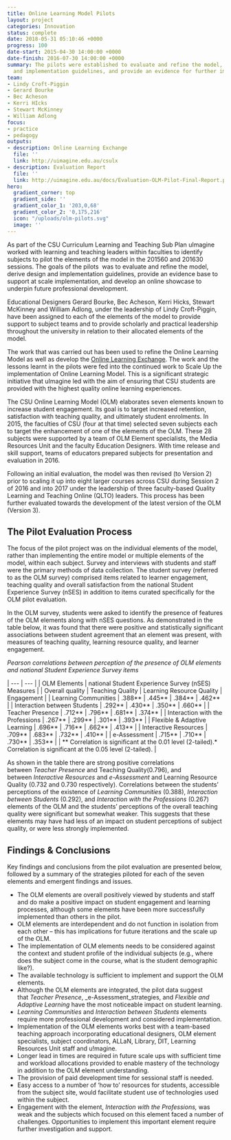 ```yaml
---
title: Online Learning Model Pilots
layout: project
categories: Innovation
status: complete
date: 2018-05-31 05:10:46 +0000
progress: 100
date-start: 2015-04-30 14:00:00 +0000
date-finish: 2016-07-30 14:00:00 +0000
summary: The pilots were established to evaluate and refine the model, derive design
  and implementation guidelines, and provide an evidence for further implementation.
team:
- Lindy Croft-Piggin
- Gerard Bourke
- Bec Acheson
- Kerri HIcks
- Stewart McKinney
- William Adlong
focus:
- practice
- pedagogy
outputs:
- description: Online Learning Exchange
  file: ''
  link: http://uimagine.edu.au/csulx
- description: Evaluation Report
  file: ''
  link: http://uimagine.edu.au/docs/Evaluation-OLM-Pilot-Final-Report.pdf
hero:
  gradient_corner: top
  gradient_side: ''
  gradient_color_1: '203,0,68'
  gradient_color_2: '0,175,216'
  icon: "/uploads/olm-pilots.svg"
  image: ''
---
```

As part of the CSU Curriculum Learning and Teaching Sub Plan uImagine worked with learning and teaching leaders within faculties to identify subjects to pilot the elements of the model in the 201560 and 201630 sessions. The goals of the pilots  was to evaluate and refine the model, derive design and implementation guidelines, provide an evidence base to support at scale implementation, and develop an online showcase to underpin future professional development.

Educational Designers Gerard Bourke, Bec Acheson, Kerri Hicks, Stewart McKinney and William Adlong, under the leadership of Lindy Croft-Piggin, have been assigned to each of the elements of the model to provide support to subject teams and to provide scholarly and practical leadership throughout the university in relation to their allocated elements of the model.

The work that was carried out has been used to refine the Online Learning Model as well as develop the [Online Learning Exchange](http://uimagine.edu.au/csulx). The work and the lessons learnt in the pilots were fed into the continued work to Scale Up the implementation of Online Learning Model. This is a significant strategic initiative that uImagine led with the aim of ensuring that CSU students are provided with the highest quality online learning experiences.

The CSU Online Learning Model (OLM) elaborates seven elements known to increase student engagement. Its goal is to target increased retention, satisfaction with teaching quality, and ultimately student enrolments. In 2015, the faculties of CSU (four at that time) selected seven subjects each to target the enhancement of one of the elements of the OLM. These 28 subjects were supported by a team of OLM Element specialists, the Media Resources Unit and the faculty Education Designers. With time release and skill support, teams of educators prepared subjects for presentation and evaluation in 2016.

Following an initial evaluation, the model was then revised (to Version 2) prior to scaling it up into eight larger courses across CSU during Session 2 of 2016 and into 2017 under the leadership of three faculty-based Quality Learning and Teaching Online (QLTO) leaders. This process has been further evaluated towards the development of the latest version of the OLM (Version 3).

## The Pilot Evaluation Process

The focus of the pilot project was on the individual elements of the model, rather than implementing the entire model or multiple elements of the model, within each subject. Survey and interviews with students and staff were the primary methods of data collection. The student survey (referred to as the OLM survey) comprised items related to learner engagement, teaching quality and overall satisfaction from the national Student Experience Survey (nSES) in addition to items curated specifically for the OLM pilot evaluation.

In the OLM survey, students were asked to identify the presence of features of the OLM elements along with nSES questions. As demonstrated in the table below, it was found that there were positive and statistically significant associations between student agreement that an element was present, with measures of teaching quality, learning resource quality, and learner engagement.

_Pearson correlations between perception of the presence of OLM elements and national Student Experience Survey items_

| --- | --- |
| OLM Elements | national Student Experience Survey (nSES) Measures |
| Overall quality | Teaching Quality | Learning Resource Quality | Engagement |
| Learning Communities | .388\*\* | .445\*\* | .384\*\* | .462\*\* |
| Interaction between Students | .292\*\* | .430\*\* | .350\*\* | .660\*\* |
| Teacher Presence | .712\*\* | .796\*\* | .681\*\* | .374\*\* |
| Interaction with the Professions | .267\*\* | .299\*\* | .301\*\* | .393\*\* |
| Flexible & Adaptive Learning | .696\*\* | .716\*\* | .662\*\* | .413\*\* |
| Interactive Resources | .709\*\* | .683\*\* | .732\*\* | .410\*\* |
| e-Assessment | .715\*\* | .710\*\* | .730\*\* | .353\*\* |
| \*\* Correlation is significant at the 0.01 level (2-tailed).\* Correlation is significant at the 0.05 level (2-tailed). |

As shown in the table there are strong positive correlations between _Teacher Presence_ and Teaching Quality(0.796), and between _Interactive Resources_ and _e-Assessment_ and Learning Resource Quality (0.732 and 0.730 respectively). Correlations between the students’ perceptions of the existence of _Learning Communities_ (0.388), _Interaction between Students_ (0.292), and _Interaction with the Professions_ (0.267) elements of the OLM and the students’ perceptions of the overall teaching quality were significant but somewhat weaker. This suggests that these elements may have had less of an impact on student perceptions of subject quality, or were less strongly implemented.

## Findings & Conclusions

Key findings and conclusions from the pilot evaluation are presented below, followed by a summary of the strategies piloted for each of the seven elements and emergent findings and issues.

* The OLM elements are overall positively viewed by students and staff and do make a positive impact on student engagement and learning processes, although some elements have been more successfully implemented than others in the pilot.
* OLM elements are interdependent and do not function in isolation from each other – this has implications for future iterations and the scale up of the OLM.
* The implementation of OLM elements needs to be considered against the context and student profile of the individual subjects (e.g., where does the subject come in the course, what is the student demographic like?).
* The available technology is sufficient to implement and support the OLM elements.
* Although the OLM elements are integrated, the pilot data suggest that _Teacher Presence_, _e-Assessment_strategies, and _Flexible and Adaptive Learning_ have the most noticeable impact on student learning.
* _Learning Communities_ and _Interaction between Students_ elements require more professional development and considered implementation.
* Implementation of the OLM elements works best with a team-based teaching approach incorporating educational designers, OLM element specialists, subject coordinators, ALLaN, Library, DIT, Learning Resources Unit staff and u!magine.
* Longer lead in times are required in future scale ups with sufficient time and workload allocations provided to enable mastery of the technology in addition to the OLM element understanding.
* The provision of paid development time for sessional staff is needed.
* Easy access to a number of ‘how to’ resources for students, accessible from the subject site, would facilitate student use of technologies used within the subject.
* Engagement with the element, _Interaction with the Professions,_ was weak and the subjects which focused on this element faced a number of challenges. Opportunities to implement this important element require further investigation and support.
